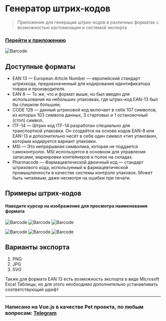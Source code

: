 # Генератор штрих-кодов
> Приложение для генерации штрих-кодов в различных форматах с возможностью кастомизации и системой экспорта
### [Перейти к приложению](https://post-apocalypse.github.io/barcode-generation-app/dist/) ###
![Barcode](https://github.com/post-apocalypse/barcode-gen-app/blob/master/dist/img/icons/android-chrome-maskable-192x192.png?raw=true, 'Barcode')

## Доступные форматы
- EAN 13 — European Article Number — европейский стандарт штрихкода, предназначенный для кодирования идентификатора товара и производителя.
- EAN 8 — То же, что и формат выше, но был введен для использования на небольших упаковках, где штрих-код EAN-13 был бы слишком большим;
- CODE 128 — данный штриховой код включает в себя 107 символов, из которых 103 символа данных, 3 стартовых и 1 остановочный (стоп) символ.
- ITF-14 — Штрих код ITF-14 разработан специально для транспортной упаковки. Он создаётся на основе кодов EAN-8 или EAN-13 и дополнительно несёт в себе один символ «тип упаковки», которым кодируется вариант упаковки.
- MSI — Это непрерывная символика, которая не поддается самоконтролю. MSI используется в основном для управления запасами, маркировки контейнеров и полок на складах.
- Pharmacode — Фармацевтической двоичный код — стандарт штрихового кода, используемый в фармацевтической промышленности в качестве системы контроля упаковок. Может быть читаемым, даже несмотря на ошибки при печати.

## Примеры штрих-кодов
#### Наведите курсор на изображение для просмотра наименования формата 

![Barcode](https://github.com/post-apocalypse/barcode-generation-app/blob/master/src/assets/img/barcode-examples/ean13.png?raw=true, 'EAN 13')
![Barcode](https://github.com/post-apocalypse/barcode-generation-app/blob/master/src/assets/img/barcode-examples/ean8.png?raw=true, 'EAN 8')
![Barcode](https://github.com/post-apocalypse/barcode-generation-app/blob/master/src/assets/img/barcode-examples/code128.png?raw=true, 'CODE 128')

![Barcode](https://github.com/post-apocalypse/barcode-generation-app/blob/master/src/assets/img/barcode-examples/itf14.png?raw=true, 'ITF-14')
![Barcode](https://github.com/post-apocalypse/barcode-generation-app/blob/master/src/assets/img/barcode-examples/msi.png?raw=true, 'MSI')
![Barcode](https://github.com/post-apocalypse/barcode-generation-app/blob/master/src/assets/img/barcode-examples/pharmacode.png?raw=true, 'Pharmacode')

## Варианты экспорта
1. PNG
2. JPG
3. SVG

Также для формата EAN 13 есть возможность экспорта в виде Microsoft Excel Таблицы, но для этого необходимо дополнительно устанавливать соответствующий шрифт

___
### Написано на Vue.js в качестве Pet проекта, по любым вопросам: [Telegram](https://t.me/apocalypsecore)
